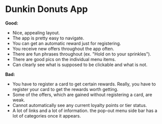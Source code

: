 # Dunkin Donuts App
**Good:**
  - Nice, appealing layout.
  - The app is pretty easy to navigate. 
  - You can get an automatic reward just for registering.
  - You receive new offers throughout the app often.
  - There are fun phrases throughout (ex. "Hold on to your sprinkles").
  - There are good pics on the individual menu items.
  - Can clearly see what is supposed to be clickable and what is not.

**Bad:**
 - You have to register a card to get certain rewards. Really, you have to register your card to get the rewards worth getting.
 - Some of the offers, which are gained without registering a card, are weak.
 - Cannot automatically see any current loyalty points or tier status.
 - A lot of links and a lot of information. the pop-out menu side bar has a lot of categories once it appears.